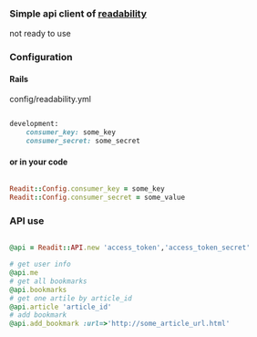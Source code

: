 ### Simple api client of [readability](http://www.readability.com)
not ready to use
### Configuration
#### Rails
config/readability.yml

``` ruby

development:
	consumer_key: some_key
	consumer_secret: some_secret
```

#### or in your code

``` ruby

Readit::Config.consumer_key = some_key
Readit::Config.consumer_secret = some_value
```

### API use
``` ruby 

@api = Readit::API.new 'access_token','access_token_secret'

# get user info
@api.me
# get all bookmarks
@api.bookmarks
# get one artile by article_id
@api.article 'article_id'
# add bookmark
@api.add_bookmark :url=>'http://some_article_url.html'
```


